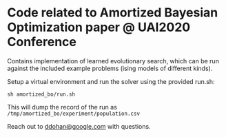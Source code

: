 # Code related to Amortized Bayesian Optimization paper @ UAI2020 Conference

Contains implementation of learned evolutionary search, which can be run against
the included example problems (ising models of different kinds).


Setup a virtual environment and run the solver using the provided run.sh:
```
sh amortized_bo/run.sh
```

This will dump the record of the run as
`/tmp/amortized_bo/experiment/population.csv`


Reach out to ddohan@google.com with questions.
